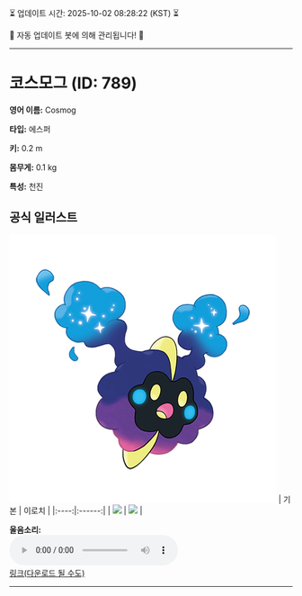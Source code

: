 
⏳ 업데이트 시간: 2025-10-02 08:28:22 (KST) ⏳

🤖 자동 업데이트 봇에 의해 관리됩니다! 🤖

---

# 코스모그 (ID: 789)
**영어 이름:** Cosmog

**타입:** 에스퍼

**키:** 0.2 m

**몸무게:** 0.1 kg

**특성:** 천진

## 공식 일러스트
![](https://raw.githubusercontent.com/PokeAPI/sprites/master/sprites/pokemon/other/official-artwork/789.png)
| 기본 | 이로치 |
|:----:|:------:|
| <img src="http://play.pokemonshowdown.com/sprites/ani/cosmog.gif" width="200"> | <img src="http://play.pokemonshowdown.com/sprites/ani-shiny/cosmog.gif" width="200"> |

**울음소리:**<br><audio controls src="https://raw.githubusercontent.com/PokeAPI/cries/main/cries/pokemon/latest/789.ogg"></audio><br> [링크(다운로드 될 수도)](https://raw.githubusercontent.com/PokeAPI/cries/main/cries/pokemon/latest/789.ogg)


---
